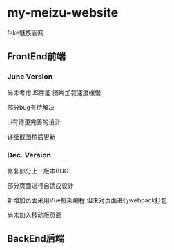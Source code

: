 # my-meizu-website
fake魅族官网

## FrontEnd前端
### June Version
尚未考虑JS性能
图片加载速度缓慢

部分bug有待解决

ui有待更完善的设计

详细截图稍后更新

### Dec. Version
修复部分上一版本BUG


部分页面进行自适应设计


新增加页面采用Vue框架编程
但未对页面进行webpack打包


尚未加入移动版页面

## BackEnd后端
